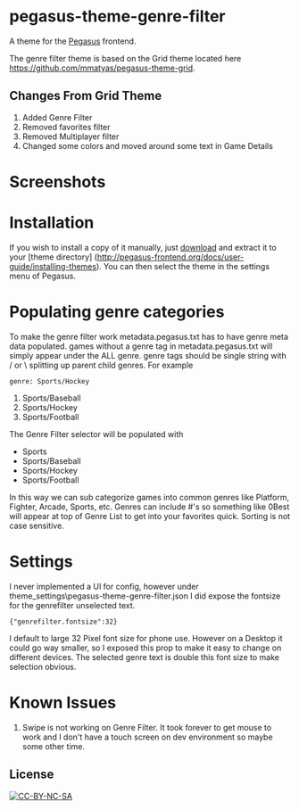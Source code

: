 # pegasus-theme-genre-filter

A theme for the [Pegasus](http://pegasus-frontend.org) frontend.

The genre filter theme is based on the Grid theme located here https://github.com/mmatyas/pegasus-theme-grid.
## Changes From Grid Theme
1. Added Genre Filter
2. Removed favorites filter
3. Removed Multiplayer filter
4. Changed some colors and moved around some text in Game Details

# Screenshots

# Installation

If you wish to install a copy of it manually, just [download](https://github.com/flagrant99/pegasus-theme-genre-filter/archive/master.zip) and extract it to your [theme directory]
(http://pegasus-frontend.org/docs/user-guide/installing-themes). 
You can then select the theme in the settings menu of Pegasus.

# Populating genre categories
To make the genre filter work metadata.pegasus.txt has to have genre meta data populated. games without a genre tag in metadata.pegasus.txt will simply appear under the ALL genre. genre tags should be single string with / or \ splitting up parent child genres. For example

```
genre: Sports/Hockey
```

1. Sports/Baseball
2. Sports/Hockey
3. Sports/Football 

The Genre Filter selector will be populated with 
- Sports
- Sports/Baseball
- Sports/Hockey
- Sports/Football 

In this way we can sub categorize games into common genres like Platform, Fighter, Arcade, Sports, etc. 
Genres can include #'s so something like 0Best will appear at top of Genre List to get into your favorites quick.
Sorting is not case sensitive. 

# Settings
I never implemented a UI for config, however under theme_settings\pegasus-theme-genre-filter.json I did expose the fontsize for the genrefilter unselected text.

```
{"genrefilter.fontsize":32}
```
I default to large 32 Pixel font size for phone use. However on a Desktop it could go way smaller, so I exposed this prop to make it easy to change on different devices. The selected genre text is double this font size to make selection obvious.

# Known Issues
1. Swipe is not working on Genre Filter. It took forever to get mouse to work and I don't have a touch screen on dev environment so maybe some other time. 


## License

[![CC-BY-NC-SA](https://i.creativecommons.org/l/by-nc-sa/4.0/88x31.png)](http://creativecommons.org/licenses/by-nc-sa/4.0/)

